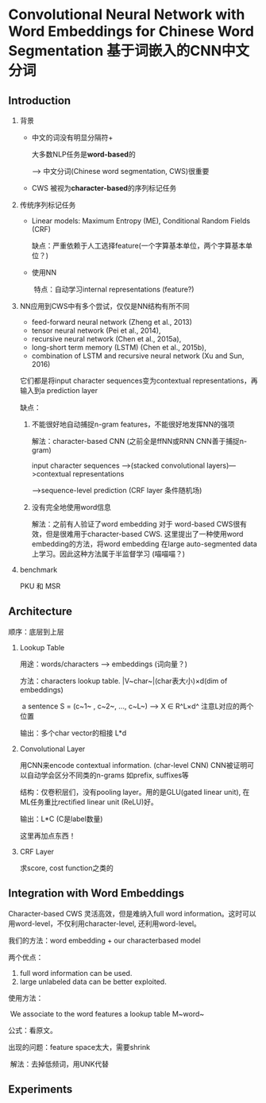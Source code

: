 # Convolutional Neural Network with Word Embeddings for Chinese Word Segmentation 基于词嵌入的CNN中文分词

## Introduction

1. 背景

   + 中文的词没有明显分隔符+

     大多数NLP任务是**word-based**的

     ​——> 中文分词(Chinese word segmentation, CWS)很重要

   + CWS 被视为**character-based**的序列标记任务

2. 传统序列标记任务

   + Linear models: Maximum Entropy (ME), Conditional Random Fields (CRF)

     ​	缺点：严重依赖于人工选择feature(一个字算基本单位，两个字算基本单位？)

   + 使用NN

     ​	特点：自动学习internal representations (feature?)

3. NN应用到CWS中有多个尝试，仅仅是NN结构有所不同

   + feed-forward neural network (Zheng et al., 2013)
   + tensor neural network (Pei et al., 2014), 
   + recursive neural network (Chen et al., 2015a), 
   + long-short term memory (LSTM) (Chen et al., 2015b), 
   + combination of LSTM and recursive neural network (Xu and Sun, 2016)

   它们都是将input character sequences变为contextual representations，再输入到a prediction layer

   缺点：

   1. 不能很好地自动捕捉n-gram features，不能很好地发挥NN的强项

      解法：character-based CNN (之前全是ffNN或RNN CNN善于捕捉n-gram)

      input character sequences —>(stacked convolutional layers)—>contextual representations

      —>sequence-level prediction (CRF layer 条件随机场)

   2. 没有完全地使用word信息

      解法：之前有人验证了word embedding 对于 word-based CWS很有效，但是很难用于character-based CWS. 这里提出了一种使用word embedding的方法，将word embedding 在large auto-segmented data上学习。因此这种方法属于半监督学习 (喵喵喵？)

4. benchmark

   PKU 和 MSR



## Architecture

顺序：底层到上层

1. Lookup Table

   用途：words/characters —> embeddings (词向量？)

   方法：characters lookup table. |V~char~|(char表大小)×d(dim of embeddings)

   ​	    a sentence S = (c~1~ , c~2~, ..., c~L~) —> X ∈ R^L×d^ 注意L对应的两个位置

   输出：多个char vector的相接 L*d

2. Convolutional Layer

   用CNN来encode contextual information. (char-level CNN) CNN被证明可以自动学会区分不同类的n-grams 如prefix, suffixes等

   结构：仅卷积层们，没有pooling layer。用的是GLU(gated linear unit), 在ML任务重比rectiﬁed linear unit (ReLU)好。

   输出：L*C (C是label数量)

   这里再加点东西！

3. CRF Layer

   求score, cost function之类的



## Integration with Word Embeddings

Character-based CWS 灵活高效，但是难纳入full word information。这时可以用word-level，不仅利用character-level, 还利用word-level。

我们的方法：word embedding + our characterbased model

两个优点：

1. full word information can be used.
2. large unlabeled data can be better exploited.

使用方法：

​	We associate to the word features a lookup table M~word~ 

公式：看原文。

出现的问题：feature space太大，需要shrink

​	解法：去掉低频词，用UNK代替



## Experiments



















